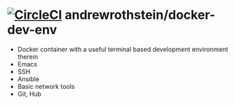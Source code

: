 [![CircleCI](https://circleci.com/gh/andrewrothstein/docker-dev-env.svg?style=svg)](https://circleci.com/gh/andrewrothstein/docker-dev-env)
andrewrothstein/docker-dev-env
==============================
* Docker container with a useful terminal based development environment therein
* Emacs
* SSH
* Ansible
* Basic network tools
* Git, Hub
